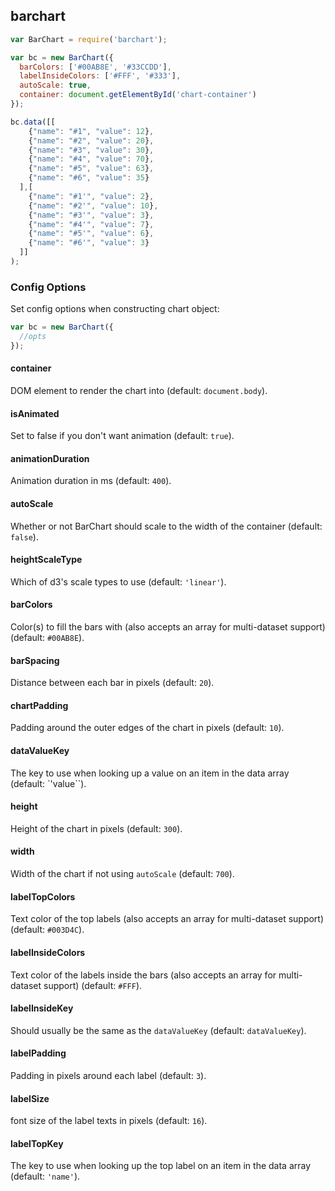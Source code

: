 ## barchart

```javascript
var BarChart = require('barchart');

var bc = new BarChart({
  barColors: ['#00AB8E', '#33CCDD'],
  labelInsideColors: ['#FFF', '#333'],
  autoScale: true,
  container: document.getElementById('chart-container')
});

bc.data([[
    {"name": "#1", "value": 12},
    {"name": "#2", "value": 20},
    {"name": "#3", "value": 30},
    {"name": "#4", "value": 70},
    {"name": "#5", "value": 63},
    {"name": "#6", "value": 35}
  ],[
    {"name": "#1'", "value": 2},
    {"name": "#2'", "value": 10},
    {"name": "#3'", "value": 3},
    {"name": "#4'", "value": 7},
    {"name": "#5'", "value": 6},
    {"name": "#6'", "value": 3}
  ]]
);
```

### Config Options

Set config options when constructing chart object:

```javascript
var bc = new BarChart({
  //opts
});
```

#### container

DOM element to render the chart into (default: `document.body`).

#### isAnimated

Set to false if you don't want animation (default: `true`).

#### animationDuration

Animation duration in ms (default: `400`).

#### autoScale

Whether or not BarChart should scale to the width of the container (default: `false`).

#### heightScaleType

Which of d3's scale types to use (default: `'linear'`).

#### barColors

Color(s) to fill the bars with (also accepts an array for multi-dataset support) (default: `#00AB8E`).

#### barSpacing

Distance between each bar in pixels (default: `20`).

#### chartPadding

Padding around the outer edges of the chart in pixels (default: `10`).

#### dataValueKey

The key to use when looking up a value on an item in the data array (default: `'value``).

#### height

Height of the chart in pixels (default: `300`).

#### width

Width of the chart if not using `autoScale` (default: `700`).

#### labelTopColors

Text color of the top labels (also accepts an array for multi-dataset support) (default: `#003D4C`).

#### labelInsideColors

Text color of the labels inside the bars (also accepts an array for multi-dataset support) (default: `#FFF`).

#### labelInsideKey

Should usually be the same as the `dataValueKey` (default: `dataValueKey`).

#### labelPadding

Padding in pixels around each label (default: `3`).

#### labelSize

font size of the label texts in pixels (default: `16`).

#### labelTopKey

The key to use when looking up the top label on an item in the data array (default: `'name'`).

